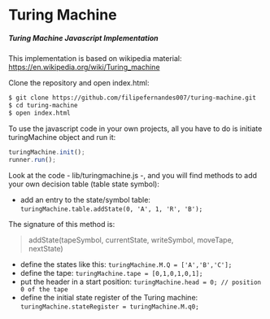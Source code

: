 # Turing Machine
##### Turing Machine Javascript Implementation
This implementation is based on wikipedia material: https://en.wikipedia.org/wiki/Turing_machine

Clone the repository and open index.html:
```sh
$ git clone https://github.com/filipefernandes007/turing-machine.git
$ cd turing-machine
$ open index.html
```
To use the javascript code in your own projects, all you have to do is
initiate turingMachine object and run it: 
```javascript
turingMachine.init(); 
runner.run();
```
Look at the code - lib/turingmachine.js -, and you will find methods to add your own decision table (table state symbol):

- add an entry to the state/symbol table: ```turingMachine.table.addState(0, 'A', 1, 'R', 'B');```

The signature of this method is: 
> addState(tapeSymbol, currentState, writeSymbol, moveTape, nextState)

- define the states like this: ```turingMachine.M.Q = ['A','B','C']; ```
- define the tape: ``` turingMachine.tape = [0,1,0,1,0,1]; ```
- put the header in a start position: ``` turingMachine.head = 0; // position 0 of the tape ```
- define the initial state register of the Turing machine: ``` turingMachine.stateRegister = turingMachine.M.q0; ```
